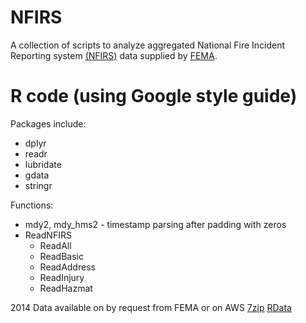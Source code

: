 # NFIRS
A collection of scripts to analyze aggregated National Fire Incident Reporting system 
[(NFIRS)](https://www.nfirs.fema.gov/) data supplied by [FEMA](https://www.fema.gov). 

# R code (using Google style guide)
Packages include:  
* dplyr  
* readr  
* lubridate  
* gdata  
* stringr  

Functions:  
* mdy2, mdy_hms2 - timestamp parsing after padding with zeros  
* ReadNFIRS  
  + ReadAll  
  + ReadBasic  
  + ReadAddress  
  + ReadInjury  
  + ReadHazmat  

2014 Data available on by request from FEMA or on AWS 
[7zip](https://s3.amazonaws.com/cpsm.nfirs/NFIRS-2014/NFIRS2014.7z)
[RData](https://s3.amazonaws.com/cpsm.nfirs/NFIRS-2014/NFIRS2014.RData)
